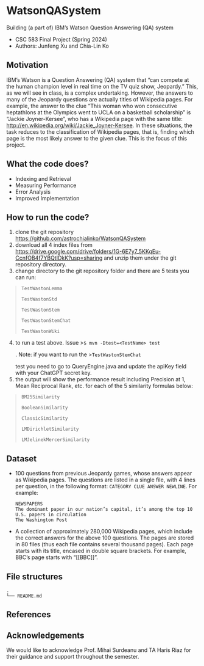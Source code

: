 # WatsonQASystem
Building (a part of) IBM’s Watson Question Answering (QA) system

- CSC 583 Final Project (Spring 2024)
- Authors: Junfeng Xu and Chia-Lin Ko

## Motivation
IBM’s Watson is a Question Answering (QA) system that “can compete at the human champion level in real time on the TV quiz show, Jeopardy.” This, as we will see in class, is a complex undertaking. However, the answers to many of the Jeopardy questions are actually titles of Wikipedia pages. For example, the answer to the clue “This woman who won consecutive heptathlons at the Olympics went to UCLA on a basketball scholarship” is “Jackie Joyner-Kersee”, who has a Wikipedia page with the same title: http://en.wikipedia.org/wiki/Jackie_Joyner-Kersee. In these situations, the task reduces to the classification of Wikipedia pages, that is, finding which page is the most likely answer to the given clue. This is the focus of this project.

## What the code does?
- Indexing and Retrieval
- Measuring Performance
- Error Analysis
- Improved Implementation


## How to run the code?

1. clone the git repository https://github.com/astrochialinko/WatsonQASystem
2. download all 4 index files from https://drive.google.com/drive/folders/1G-6E7y7_5KKqEu-CcnfOB4f7YBQtIDkK?usp=sharing and unzip them under the git repository directory.
3. change directory to the git repository folder and there are 5 tests you can run:
>`TestWastonLemma`</p>
>`TestWastonStd`</p>
>`TestWastonStem`</p>
>`TestWastonStemChat`</p>
>`TestWastonWiki`</p>
4. to run a test above. Issue >`$ mvn -Dtest=<TestName> test`</p>. Note: if you want to run the >`TestWastonStemChat`</p> test you need to go to QueryEngine.java and update the apiKey field with your ChatGPT secret key.
5. the output will show the performance result including Precision at 1, Mean Reciprocal Rank, etc. for each of the 5 similarity formulas below:
>`BM25Similarity`</p>
>`BooleanSimilarity`</p>
>`ClassicSimilarity`</p>
>`LMDirichletSimilarity`</p>
>`LMJelinekMercerSimilarity`</p>

## Dataset
- 100 questions from previous Jeopardy games, whose answers appear as Wikipedia pages. The questions are listed in a single file, with 4 lines per question, in the following format: `CATEGORY CLUE ANSWER NEWLINE`.
  For example:
  ```
  NEWSPAPERS
  The dominant paper in our nation’s capital, it’s among the top 10 U.S. papers in circulation
  The Washington Post
  ```
- A collection of approximately 280,000 Wikipedia pages, which include the correct answers for the above 100 questions. The pages are stored in 80 files (thus each file contains several thousand pages). Each page starts with its title, encased in double square brackets. For example, BBC’s page starts with “[[BBC]]”.

## File structures
```
.
└── README.md
```

## References

## Acknowledgements

We would like to acknowledge Prof. Mihai Surdeanu and TA Haris Riaz for their guidance and support throughout the semester.
